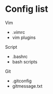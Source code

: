 # Config list

Vim
* .vimrc
* vim plugins

Script
* .bashrc
* bash scripts

Git
* .gitconfig
* gitmessage.txt
